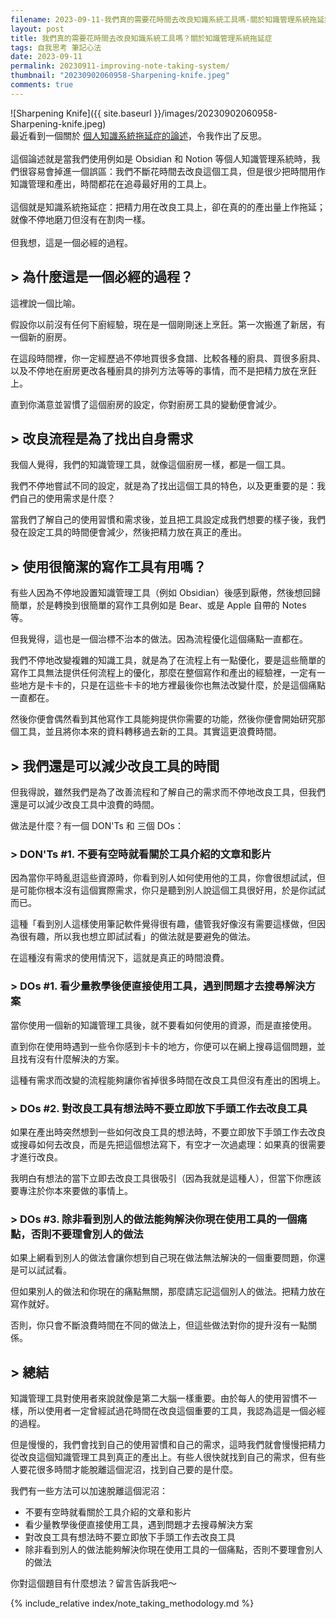 ```yaml
---
filename: 2023-09-11-我們真的需要花時間去改良知識系統工具嗎-關於知識管理系統拖延症.md
layout: post
title: 我們真的需要花時間去改良知識系統工具嗎？關於知識管理系統拖延症
tags: 自我思考 筆記心法
date: 2023-09-11
permalink: 20230911-improving-note-taking-system/
thumbnail: "20230902060958-Sharpening-knife.jpeg"
comments: true
---
```


![Sharpening Knife]({{ site.baseurl }}/images/20230902060958-Sharpening-knife.jpeg)  
最近看到一個關於 [個人知識系統拖延症的論述](https://vocus.cc/article/642060d1fd89780001431f09)，令我作出了反思。<br/><br/>
這個論述就是當我們使用例如是 Obsidian 和 Notion 等個人知識管理系統時，我們很容易會掉進一個誤區：我們不斷花時間去改良這個工具，但是很少把時間用作知識管理和產出，時間都花在追尋最好用的工具上。<br/><br/>
這個就是知識系統拖延症：把精力用在改良工具上，卻在真的的產出量上作拖延；就像不停地磨刀但沒有在割肉一樣。<br/><br/>
但我想，這是一個必經的過程。

## > 為什麼這是一個必經的過程？

這裡說一個比喻。

假設你以前沒有任何下廚經驗，現在是一個剛剛迷上烹飪。第一次搬進了新居，有一個新的廚房。

在這段時間裡，你一定經歷過不停地買很多食譜、比較各種的廚具、買很多廚具、以及不停地在廚房更改各種廚具的排列方法等等的事情，而不是把精力放在烹飪上。

直到你滿意並習慣了這個廚房的設定，你對廚房工具的變動便會減少。

## > 改良流程是為了找出自身需求

我個人覺得，我們的知識管理工具，就像這個廚房一樣，都是一個工具。

我們不停地嘗試不同的設定，就是為了找出這個工具的特色，以及更重要的是：我們自己的使用需求是什麼？

當我們了解自己的使用習慣和需求後，並且把工具設定成我們想要的樣子後，我們發在設定工具的時間便會減少，然後把精力放在真正的產出。

## > 使用很簡潔的寫作工具有用嗎？

有些人因為不停地設置知識管理工具（例如 Obsidian）後感到厭倦，然後想回歸簡單，於是轉換到很簡單的寫作工具例如是 Bear、或是 Apple 自帶的 Notes 等。

但我覺得，這也是一個治標不治本的做法。因為流程優化這個痛點一直都在。

我們不停地改變複雜的知識工具，就是為了在流程上有一點優化，要是這些簡單的寫作工具無法提供任何流程上的優化，那麼在整個寫作和產出的經驗裡，一定有一些地方是卡卡的，只是在這些卡卡的地方裡最後你也無法改變什麼，於是這個痛點一直都在。

然後你便會偶然看到其他寫作工具能夠提供你需要的功能，然後你便會開始研究那個工具，並且將你本來的資料轉移過去新的工具。其實這更浪費時間。

## > 我們還是可以減少改良工具的時間

但我得說，雖然我們是為了改善流程和了解自己的需求而不停地改良工具，但我們還是可以減少改良工具中浪費的時間。

做法是什麼？有一個 DON'Ts 和 三個 DOs：

### > DON'Ts #1. 不要有空時就看關於工具介紹的文章和影片

因為當你平時亂逛這些資源時，你看到別人如何使用他的工具，你會很想試試，但是可能你根本沒有這個實際需求，你只是聽到別人說這個工具很好用，於是你試試而已。

這種「看到別人這樣使用筆記軟件覺得很有趣，儘管我好像沒有需要這樣做，但因為很有趣，所以我也想立即試試看」的做法就是要避免的做法。

在這種沒有需求的使用情況下，這就是真正的時間浪費。

### > DOs #1. 看少量教學後便直接使用工具，遇到問題才去搜尋解決方案

當你使用一個新的知識管理工具後，就不要看如何使用的資源，而是直接使用。

直到你在使用時遇到一些令你感到卡卡的地方，你便可以在網上搜尋這個問題，並且找有沒有什麼解決的方案。

這種有需求而改變的流程能夠讓你省掉很多時間在改良工具但沒有產出的困境上。

### > DOs #2. 對改良工具有想法時不要立即放下手頭工作去改良工具

如果在產出時突然想到一些如何改良工具的想法時，不要立即放下手頭工作去改良或搜尋如何去改良，而是先把這個想法寫下，有空才一次過處理：如果真的很需要才進行改良。

我明白有想法的當下立即去改良工具很吸引（因為我就是這種人），但當下你應該要專注於你本來要做的事情上。

### > DOs #3. 除非看到別人的做法能夠解決你現在使用工具的一個痛點，否則不要理會別人的做法

如果上網看到別人的做法會讓你想到自己現在做法無法解決的一個重要問題，你還是可以試試看。

但如果別人的做法和你現在的痛點無關，那麼請忘記這個別人的做法。把精力放在寫作就好。

否則，你只會不斷浪費時間在不同的做法上，但這些做法對你的提升沒有一點關係。

## > 總結

知識管理工具對使用者來說就像是第二大腦一樣重要。由於每人的使用習慣不一樣，所以使用者一定曾經試過花時間在改良這個重要的工具，我認為這是一個必經的過程。

但是慢慢的，我們會找到自己的使用習慣和自己的需求，這時我們就會慢慢把精力從改良這個知識管理工具到真正的產出上。有些人很快就找到自己的需求，但有些人要花很多時間才能脫離這個泥沼，找到自己要的是什麼。

我們有一些方法可以加速脫離這個泥沼：

- 不要有空時就看關於工具介紹的文章和影片
- 看少量教學後便直接使用工具，遇到問題才去搜尋解決方案
- 對改良工具有想法時不要立即放下手頭工作去改良工具
- 除非看到別人的做法能夠解決你現在使用工具的一個痛點，否則不要理會別人的做法

你對這個題目有什麼想法？留言告訴我吧～



{% include_relative index/note_taking_methodology.md %}



<!--
- [我們真的需要花時間去改良知識系統工具嗎？關於知識管理系統拖延症]({{ site.baseurl }}/20230911-improving-note-taking-system/)
-->